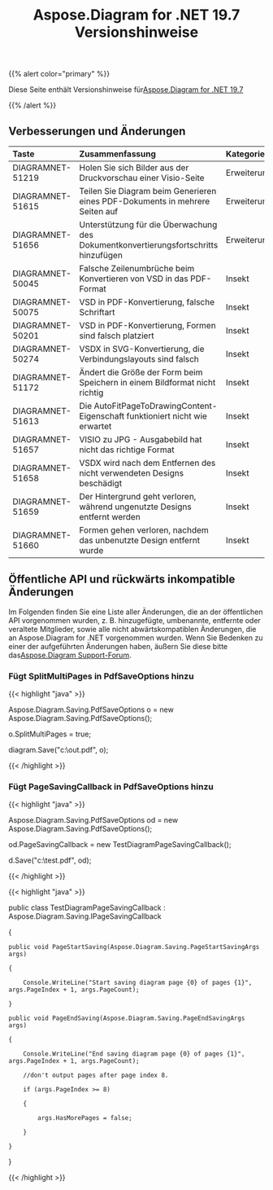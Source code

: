 ﻿---
title: Aspose.Diagram for .NET 19.7 Versionshinweise
type: docs
weight: 60
url: /de/net/aspose-diagram-for-net-19-7-release-notes/
---
{{% alert color="primary" %}} 

Diese Seite enthält Versionshinweise für[Aspose.Diagram for .NET 19.7](https://www.nuget.org/packages/Aspose.Diagram/19.7.0)

{{% /alert %}} 
## **Verbesserungen und Änderungen**

|**Taste**|**Zusammenfassung**|**Kategorie**|
|:- |:- |:- |
|DIAGRAMNET-51219|Holen Sie sich Bilder aus der Druckvorschau einer Visio-Seite|Erweiterung|
|DIAGRAMNET-51615|Teilen Sie Diagram beim Generieren eines PDF-Dokuments in mehrere Seiten auf|Erweiterung|
|DIAGRAMNET-51656|Unterstützung für die Überwachung des Dokumentkonvertierungsfortschritts hinzufügen|Erweiterung|
|DIAGRAMNET-50045|Falsche Zeilenumbrüche beim Konvertieren von VSD in das PDF-Format|Insekt|
|DIAGRAMNET-50075|VSD in PDF-Konvertierung, falsche Schriftart|Insekt|
|DIAGRAMNET-50201|VSD in PDF-Konvertierung, Formen sind falsch platziert|Insekt|
|DIAGRAMNET-50274|VSDX in SVG-Konvertierung, die Verbindungslayouts sind falsch|Insekt|
|DIAGRAMNET-51172|Ändert die Größe der Form beim Speichern in einem Bildformat nicht richtig|Insekt|
|DIAGRAMNET-51613|Die AutoFitPageToDrawingContent-Eigenschaft funktioniert nicht wie erwartet|Insekt|
|DIAGRAMNET-51657|VISIO zu JPG - Ausgabebild hat nicht das richtige Format|Insekt|
|DIAGRAMNET-51658|VSDX wird nach dem Entfernen des nicht verwendeten Designs beschädigt|Insekt|
|DIAGRAMNET-51659|Der Hintergrund geht verloren, während ungenutzte Designs entfernt werden|Insekt|
|DIAGRAMNET-51660|Formen gehen verloren, nachdem das unbenutzte Design entfernt wurde|Insekt|
## **Öffentliche API und rückwärts inkompatible Änderungen**
Im Folgenden finden Sie eine Liste aller Änderungen, die an der öffentlichen API vorgenommen wurden, z. B. hinzugefügte, umbenannte, entfernte oder veraltete Mitglieder, sowie alle nicht abwärtskompatiblen Änderungen, die an Aspose.Diagram for .NET vorgenommen wurden. Wenn Sie Bedenken zu einer der aufgeführten Änderungen haben, äußern Sie diese bitte das[Aspose.Diagram Support-Forum](https://forum.aspose.com/c/diagram/17).
### **Fügt SplitMultiPages in PdfSaveOptions hinzu**
{{< highlight "java" >}}

 Aspose.Diagram.Saving.PdfSaveOptions o = new Aspose.Diagram.Saving.PdfSaveOptions();

o.SplitMultiPages = true;

diagram.Save("c:\\out.pdf", o);

{{< /highlight >}}
### **Fügt PageSavingCallback in PdfSaveOptions hinzu**
{{< highlight "java" >}}

 Aspose.Diagram.Saving.PdfSaveOptions od = new Aspose.Diagram.Saving.PdfSaveOptions();

od.PageSavingCallback = new TestDiagramPageSavingCallback();

d.Save("c:\\test.pdf", od);

{{< /highlight >}}

{{< highlight "java" >}}

 public class TestDiagramPageSavingCallback : Aspose.Diagram.Saving.IPageSavingCallback

{

    public void PageStartSaving(Aspose.Diagram.Saving.PageStartSavingArgs args)

    {

        Console.WriteLine("Start saving diagram page {0} of pages {1}", args.PageIndex + 1, args.PageCount);

    }

    public void PageEndSaving(Aspose.Diagram.Saving.PageEndSavingArgs args)

    {

        Console.WriteLine("End saving diagram page {0} of pages {1}", args.PageIndex + 1, args.PageCount);

        //don't output pages after page index 8.

        if (args.PageIndex >= 8)

        {

            args.HasMorePages = false;

        }

    }

}

{{< /highlight >}}




